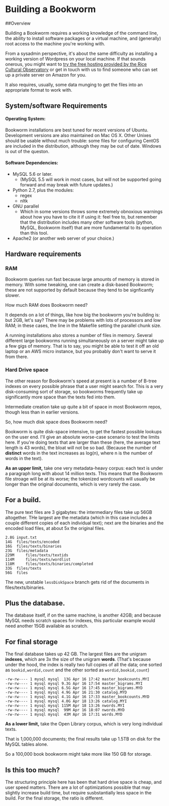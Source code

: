 # Building a Bookworm

##Overview

Building a Bookworm requires a working knowledge of the command line, the ability to install software packages or a virtual machine, and (generally) root access to the machine you're working with.

From a sysadmin perspective, it's about the same difficulty as installing a working version of Wordpress on your local machine. If that sounds onerous, you might want to [try the free hosting provided by the Rice Cultural Observatory](http://bookworm.culturomics.org) or get in touch with us to find someone who can set up a private server on Amazon for you.

It also requires, usually, some data munging to get the files into an appropriate format to work with.

## System/software Requirements

#### Operating System:

Bookworm installations are best tuned for recent versions of Ubuntu. Development versions are also maintained on Mac OS X. Other Unixes should be usable without much trouble: some files for configuring CentOS are included in the distribution, although they may be out of date. Windows is out of the queston.

#### Software Dependencies:
* MySQL 5.6 or later.
    * (MySQL 5.5 will work in most cases, but will not be supported going forward and may break with future updates.)
* Python 2.7, plus the modules:
    * regex
    * nltk
* GNU parallel
    * Which in some versions throws some extremely obnoxious warnings about how you have to cite it if using it: feel free to, but remember that the distribution includes many other software tools (python, MySQL, Bookworm itself) that are more fundamental to its operation than this tool.
* Apache2 (or another web server of your choice.)



## Hardware requirements

### RAM

Bookworm queries run fast because large amounts of memory is stored in memory. With some tweaking, one can create a disk-based Bookworm; these are not supported by default because they tend to be signficantly slower.

How much RAM does Bookworm need?

It depends on a lot of things, like how big the bookworm you're building is: but 2GB, let's say? There may be problems with lots of processors and low RAM; in these cases, the line in the Makefile setting the parallel chunk size.

A running installations also stores a number of files in memory. Several different large bookworms running simultaneously on a server might take up a few gigs of memory. That is to say, you might be able to test it off an old laptop or an AWS micro instance, but you probably don't want to serve it from there.

### Hard Drive space

The other reason for Bookworm's speed at present is a number of B-tree indexes on every possible phrase that a user might search for. This is a very disk-consuming sort of storage, so bookworms frequently take up significantly more space than the texts fed into them.

Intermediate creation take up quite a bit of space in most Bookworm repos, though less than in earlier versions.

So, how much disk space does Bookworm need?

Bookworm is quite disk-space intensive, to get the fastest possible lookups on the user end. I'll give an absolute worse-case scenario to test the limits here. If you're doing texts that are larger than these (here, the average text length is 43 words), the bloat will not be so bad. (Because the number of **distinct** words in the text increases as log(n), where n is the number of words in the text).

**As an upper limit,** take one very metadata-heavy corpus: each text is under a paragraph long with about 14 million texts. This means that the Bookworm file stroage will be at its worse; the tokenized wordcounts will usually be longer than the original documents, which is very rarely the case.

## For a build.

The pure text files are 3 gigabytes: the intermediary files take up 56GB altogether. THe largest are the metadata (which in this case includes a couple different copies of each individual text); next are the binaries and the encoded load files, at about 5x the original files.

```
2.8G input.txt
14G	 files/texts/encoded
16G	 files/texts/binaries
23G	 files/metadata
229M	 files/texts/textids
114M	 files/texts/wordlist
118M	 files/texts/binaries/completed
33G	 files/texts
56G	 files
```

The new, unstable `lessDiskSpace` branch gets rid of the documents in files/texts/binaries.

## Plus the database.

The database itself, if on the same machine, is another 42GB; and because MySQL needs scratch spaces for indexes, this particular example would need another 15GB available as scratch.

## For final storage

The final database takes up 42 GB. The largest files are the unigram **indexes**, which are 3x the size of the unigram **words**. (That's because under the hood, the index is really two full copies of all the data; one sorted as `bookid,wordid,count` and the other sorted as `wordid,bookid,count`)

```
-rw-rw---- 1 mysql mysql  13G Apr 16 17:42 master_bookcounts.MYI
-rw-rw---- 1 mysql mysql 9.3G Apr 16 17:54 master_bigrams.MYI
-rw-rw---- 1 mysql mysql 6.5G Apr 16 17:45 master_bigrams.MYD
-rw-rw---- 1 mysql mysql 4.9G Apr 16 21:30 catalog.MYD
-rw-rw---- 1 mysql mysql 4.1G Apr 16 17:33 master_bookcounts.MYD
-rw-rw---- 1 mysql mysql 4.0G Apr 18 13:26 catalog.MYI
-rw-rw---- 1 mysql mysql 115M Apr 18 13:26 nwords.MYI
-rw-rw---- 1 mysql mysql  99M Apr 16 18:07 nwords.MYD
-rw-rw---- 1 mysql mysql  43M Apr 16 17:31 words.MYD
```


**As a lower limit,** take the Open Library corpus, which is very long individual texts.

That is 1,000,000 documents; the final results take up 1.5TB on disk for the MySQL tables alone.

So a 100,000 book bookworm might take more like 150 GB for storage.


## Is this too much?

The structuring principle here has been that hard drive space is cheap, and user speed matters. There are a lot of optimizations possible that may slightly increase build time, but require susbstantially less space in the build. For the final storage, the ratio is different.


